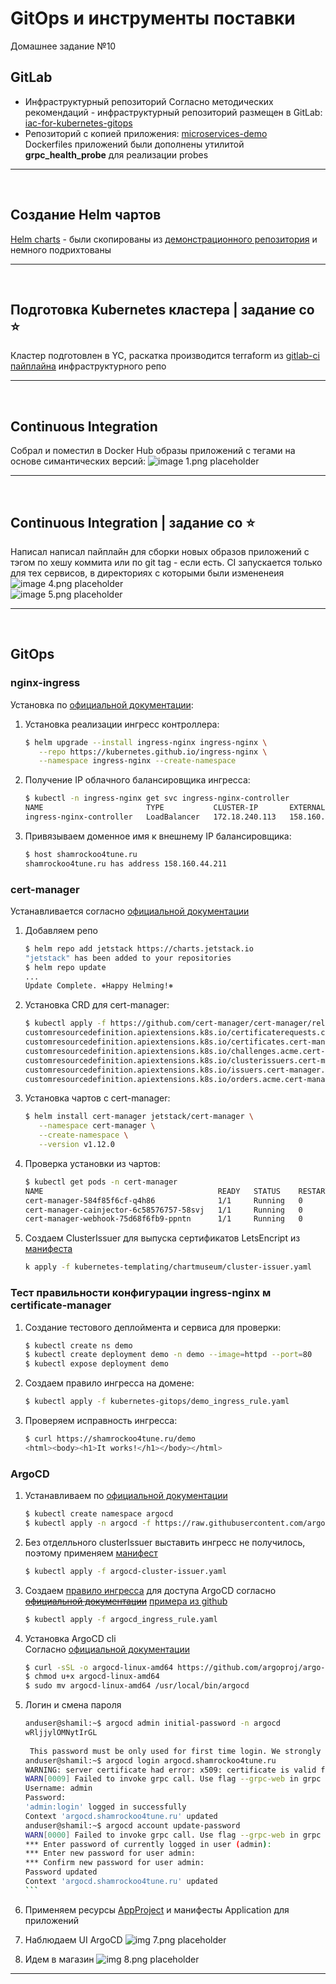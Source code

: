 # GitOps и инструменты поставки

Домашнее задание №10

## GitLab

* Инфраструктурный репозиторий
  Согласно методических рекомендаций - инфраструктурный репозиторий размещен в GitLab: [iac-for-kubernetes-gitops](https://gitlab.com/shamrockoo4tune/iac-for-kubernetes-gitops)
* Репозиторий с копией приложения: [microservices-demo](https://gitlab.com/shamrockoo4tune/microservices-demo)   
  Dockerfiles приложений были дополнены утилитой **grpc_health_probe** для реализации probes  

---
<br>

## Создание Helm чартов

[Helm charts](/kubernetes-gitops/deploy/charts/) - были скопированы из [демонстрационного репозитория](https://gitlab.com/express42/kubernetes-platform-demo/microservices-demo/) и немного подрихтованы  

---
<br>

## Подготовка Kubernetes кластера | задание со ⭐

Кластер подготовлен в YC, раскатка производится terraform из [gitlab-ci пайплайна](https://gitlab.com/shamrockoo4tune/iac-for-kubernetes-gitops/-/blob/master/.gitlab-ci.yml) инфраструктурного репо

---
<br>

## Continuous Integration

Собрал и поместил в Docker Hub образы приложений с тегами на основе симантических версий:
![image 1.png placeholder](/documentation/img/hw-10/1.png)  

---
<br>

## Continuous Integration | задание со ⭐

Написал написал пайплайн для сборки новых образов приложений с тэгом по хешу коммита или по git tag - если есть. CI запускается только для тех сервисов, в директориях с которыми были измененеия  
![image 4.png placeholder](/documentation/img/hw-10/4.png)  
![image 5.png placeholder](/documentation/img/hw-10/5.png)  

---
<br>

## GitOps

### nginx-ingress

Установка по [официальной документации](https://kubernetes.github.io/ingress-nginx/deploy/):  
1. Установка реализации ингресс контроллера:
   ```bash
   $ helm upgrade --install ingress-nginx ingress-nginx \
      --repo https://kubernetes.github.io/ingress-nginx \
      --namespace ingress-nginx --create-namespace
   ```  
2. Получение IP облачного балансировщика ингресса:  
   ```bash
   $ kubectl -n ingress-nginx get svc ingress-nginx-controller 
   NAME                       TYPE           CLUSTER-IP       EXTERNAL-IP      PORT(S)                      AGE
   ingress-nginx-controller   LoadBalancer   172.18.240.113   158.160.44.211   80:30910/TCP,443:31706/TCP   2m20s
   ```
3. Привязываем доменное имя к внешнему IP балансировщика: 
   ```bash
   $ host shamrockoo4tune.ru
   shamrockoo4tune.ru has address 158.160.44.211
   ```
   
### cert-manager

Устанавливается согласно [официальной документации](https://cert-manager.io/docs/installation/helm/)  
1. Добавляем репо
   ```bash
   $ helm repo add jetstack https://charts.jetstack.io
   "jetstack" has been added to your repositories  
   $ helm repo update  
   ...
   Update Complete. ⎈Happy Helming!⎈
   ```
2. Установка CRD для cert-manager:
   ```bash
   $ kubectl apply -f https://github.com/cert-manager/cert-manager/releases/download/v1.12.0/cert-manager.crds.yaml
   customresourcedefinition.apiextensions.k8s.io/certificaterequests.cert-manager.io created
   customresourcedefinition.apiextensions.k8s.io/certificates.cert-manager.io created
   customresourcedefinition.apiextensions.k8s.io/challenges.acme.cert-manager.io created
   customresourcedefinition.apiextensions.k8s.io/clusterissuers.cert-manager.io created
   customresourcedefinition.apiextensions.k8s.io/issuers.cert-manager.io created
   customresourcedefinition.apiextensions.k8s.io/orders.acme.cert-manager.io created
   ```
3. Установка чартов с cert-manager:
   ```bash
   $ helm install cert-manager jetstack/cert-manager \
      --namespace cert-manager \
      --create-namespace \
      --version v1.12.0
   ```
4. Проверка установки из чартов:
   ```bash
   $ kubectl get pods -n cert-manager
   NAME                                       READY   STATUS    RESTARTS   AGE
   cert-manager-584f85f6cf-q4h86              1/1     Running   0          4m18s
   cert-manager-cainjector-6c58576757-58svj   1/1     Running   0          4m18s
   cert-manager-webhook-75d68f6fb9-ppntn      1/1     Running   0          4m18s
   ```

5. Создаем ClusterIssuer для выпуска сертификатов LetsEncript из [манифеста](/kubernetes-gitops/cluster-issuer.yaml)
   ```bash
   k apply -f kubernetes-templating/chartmuseum/cluster-issuer.yaml 
   ```

### Тест правильности конфигурации ingress-nginx м certificate-manager

1. Создание тестового деплоймента и сервиса для проверки:  
   ```bash
   $ kubectl create ns demo
   $ kubectl create deployment demo -n demo --image=httpd --port=80
   $ kubectl expose deployment demo
   ```
2. Создаем правило ингресса на домене:
   ```bash
   $ kubectl apply -f kubernetes-gitops/demo_ingress_rule.yaml
   ```

3. Проверяем исправность ингресса:
   ```bash
   $ curl https://shamrockoo4tune.ru/demo
   <html><body><h1>It works!</h1></body></html>
   ```

### ArgoCD
1. Устанавливаем по [официальной документации](https://argo-cd.readthedocs.io/en/stable/getting_started/)
   ```bash
   $ kubectl create namespace argocd
   $ kubectl apply -n argocd -f https://raw.githubusercontent.com/argoproj/argo-cd/stable/manifests/install.yaml
   ```
2. Без отделльного clusterIssuer выставить ингресс не получилось, поэтому применяем [манифест](/kubernetes-gitops/argocd-cluster-issuer.yaml)
   ```bash
   $ kubectl apply -f argocd-cluster-issuer.yaml
   ``` 

3. Создаем [правило ингресса](/kubernetes-gitops/argocd_ingress_rule.yaml) для доступа ArgoCD согласно ~~[официальной документации](https://argo-cd.readthedocs.io/en/stable/operator-manual/ingress/)~~ [примера из github](https://github.com/argoproj/argo-cd/discussions/11052#discussioncomment-4045945)
   ```bash
   $ kubectl apply -f argocd_ingress_rule.yaml
   ```

4. Установка ArgoCD cli  
  Согласно [официальной документации](https://argo-cd.readthedocs.io/en/stable/cli_installation/) 
   ```bash
   $ curl -sSL -o argocd-linux-amd64 https://github.com/argoproj/argo-cd/releases/latest/download/argocd-linux-amd64
   $ chmod u+x argocd-linux-amd64
   $ sudo mv argocd-linux-amd64 /usr/local/bin/argocd
   ```

5. Логин и смена пароля
   ````bash
   anduser@shamil:~$ argocd admin initial-password -n argocd
   wRljjylOMNytIrGL
  
    This password must be only used for first time login. We strongly recommend you update the password using `argocd account update-password`.
   anduser@shamil:~$ argocd login argocd.shamrockoo4tune.ru
   WARNING: server certificate had error: x509: certificate is valid for ingress.local, not argocd.shamrockoo4tune.ru. Proceed insecurely (y/n)? y
   WARN[0009] Failed to invoke grpc call. Use flag --grpc-web in grpc calls. To avoid this warning message, use flag --grpc-web. 
   Username: admin
   Password: 
   'admin:login' logged in successfully
   Context 'argocd.shamrockoo4tune.ru' updated
   anduser@shamil:~$ argocd account update-password
   WARN[0000] Failed to invoke grpc call. Use flag --grpc-web in grpc calls. To avoid this warning message, use flag --grpc-web. 
   *** Enter password of currently logged in user (admin): 
   *** Enter new password for user admin: 
   *** Confirm new password for user admin: 
   Password updated
   Context 'argocd.shamrockoo4tune.ru' updated
   ```
6. Применяем ресурсы [AppProject](/kubernetes-gitops/project.yaml) и  манифесты Application для приложений

7. Наблюдаем UI ArgoCD
   ![img 7.png placeholder](/documentation/img/hw-10/7.png)  

8. Идем в магазин
   ![img 8.png placeholder](/documentation/img/hw-10/8.png)
   
---
<br>  